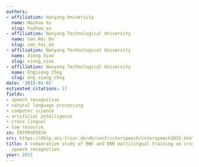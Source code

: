 ```yaml
---
authors:
- affiliation: Hanyang University
  name: Haihua Xu
  slug: haihua_xu
- affiliation: Nanyang Technological University
  name: Van Hai Do
  slug: van_hai_do
- affiliation: Nanyang Technological University
  name: Xiong Xiao
  slug: xiong_xiao
- affiliation: Nanyang Technological University
  name: Engsiong Chng
  slug: eng_siong_chng
date: '2015-01-01'
estimated_citations: 17
fields:
- speech recognition
- natural language processing
- computer science
- artificial intelligence
- cross lingual
- low resource
in: INTERSPEECH
src: https://dblp.uni-trier.de/db/conf/interspeech/interspeech2015.html#XuDXC15
title: A comparative study of BNF and DNN multilingual training on cross-lingual low-resource
  speech recognition.
year: 2015
---
```

